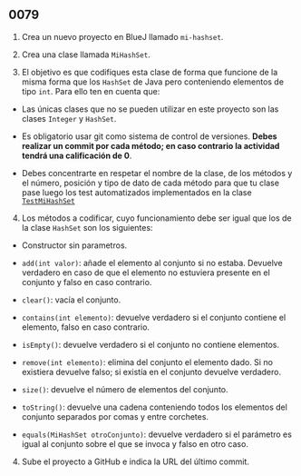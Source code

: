 ## 0079

1. Crea un nuevo proyecto en BlueJ llamado `mi-hashset`.

2. Crea una clase llamada `MiHashSet`.

3. El objetivo es que codifiques esta clase de forma que funcione de la misma forma que los `HashSet` de Java pero conteniendo elementos de tipo `int`. Para ello ten en cuenta que:

  - Las únicas clases que no se pueden utilizar en este proyecto son las clases `Integer` y `HashSet`.
  
  - Es obligatorio usar git como sistema de control de versiones. __Debes realizar un commit por cada método; en caso contrario la actividad tendrá una calificación de 0__.
  
  - Debes concentrarte en respetar el nombre de la clase, de los métodos y el número, posición y tipo de dato de cada método para que tu clase pase luego los test automatizados implementados en la clase [`TestMiHashSet`](https://gist.github.com/miguelbayon/6016ff6d675a3182ce39)
  
4. Los métodos a codificar, cuyo funcionamiento debe ser igual que los de la clase `HashSet` son los siguientes:

  - Constructor sin parametros.
  
  - `add(int valor)`: añade el elemento al conjunto si no estaba. Devuelve verdadero en caso de que el elemento no estuviera presente en el conjunto y falso en caso contrario.
  
  - `clear()`: vacía el conjunto.
  
  - `contains(int elemento)`: devuelve verdadero si el conjunto contiene el elemento, falso en caso contrario.
  
  - `isEmpty()`: devuelve verdadero si el conjunto no contiene elementos.
  
  - `remove(int elemento)`: elimina del conjunto el elemento dado. Si no existiera devuelve falso; si existía en el conjunto devuelve verdadero.
  
  - `size()`: devuelve el número de elementos del conjunto.
  
  - `toString()`: devuelve una cadena conteniendo todos los elementos del conjunto separados por comas y entre corchetes.
  - `equals(MiHashSet otroConjunto)`: devuelve verdadero si el parámetro es igual al conjunto sobre el que se invoca y falso en otro caso.

4. Sube el proyecto a GitHub e indica la URL del último commit.
